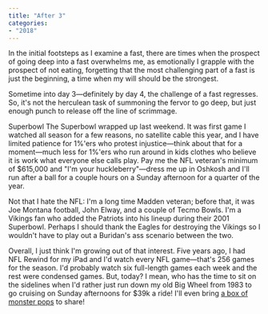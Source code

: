 ```yaml
---
title: "After 3"
categories:
- "2018"
---
```


In the initial footsteps as I examine a fast, there are times when the prospect of going deep into a fast overwhelms me, as emotionally I grapple with the prospect of not eating, forgetting that the most challenging part of a fast is just the beginning, a time when my will should be the strongest.

Sometime into day 3—definitely by day 4, the challenge of a fast regresses. So, it's not the herculean task of summoning the fervor to go deep, but just enough punch to release off the line of scrimmage.

Superbowl
The Superbowl wrapped up last weekend. It was first game I watched all season for a few reasons, no satellite cable this year, and I have limited patience for 1%'ers who protest injustice—think about that for a moment—much less for 1%'ers who run around in kids clothes who believe it is work what everyone else calls play. Pay me the NFL veteran's minimum of $615,000 and "I'm your huckleberry"—dress me up in Oshkosh and I'll run after a ball for a couple hours on a Sunday afternoon for a quarter of the year.

Not that I hate the NFL: I'm a long time Madden veteran; before that, it was Joe Montana football, John Elway, and a couple of Tecmo Bowls. I'm a Vikings fan who added the Patriots into his lineup during their 2001 Superbowl. Perhaps I should thank the Eagles for destroying the Vikings so I wouldn't have to play out a Buridan's ass scenario between the two.

Overall, I just think I'm growing out of that interest.  Five years ago, I had NFL Rewind for my iPad and I'd watch every NFL game—that's 256 games for the season. I'd probably watch six full-length games each week and the rest were condensed games. But, today? I mean, who has the time to sit on the sidelines when I'd rather just run down my old Big Wheel from 1983 to go cruising on Sunday afternoons for $39k a ride! I'll even bring [a box of monster pops](https://i.pinimg.com/736x/b4/5e/63/b45e63a4b2ecc4ef7e1d57c2786100b0--top---s.jpg) to share!
